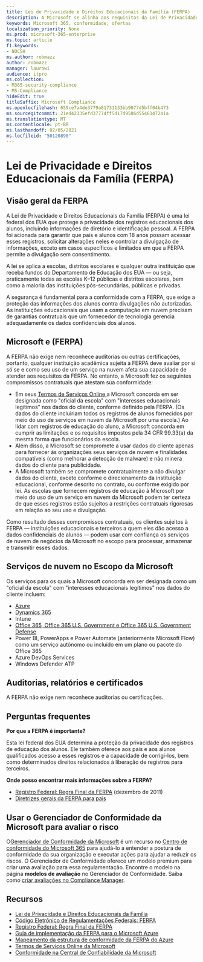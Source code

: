 ```yaml
---
title: Lei de Privacidade e Direitos Educacionais da Família (FERPA)
description: A Microsoft se alinha aos requisitos da Lei de Privacidade e Direitos Educacionais da Família dos EUA.
keywords: Microsoft 365, conformidade, ofertas
localization_priority: None
ms.prod: microsoft-365-enterprise
ms.topic: article
f1.keywords:
- NOCSH
ms.author: robmazz
author: robmazz
manager: laurawi
audience: itpro
ms.collection:
- M365-security-compliance
- MS-Compliance
hideEdit: true
titleSuffix: Microsoft Compliance
ms.openlocfilehash: 659ce7a4de3779a81731133bb9077d5bff04b473
ms.sourcegitcommit: 21ed42335efd37774ff5d17d9586d5546147241a
ms.translationtype: MT
ms.contentlocale: pt-BR
ms.lasthandoff: 02/05/2021
ms.locfileid: "50120890"
---
```

# <a name="family-educational-rights-and-privacy-act-ferpa"></a>Lei de Privacidade e Direitos Educacionais da Família (FERPA)

## <a name="ferpa-overview"></a>Visão geral da FERPA

A Lei de Privacidade e Direitos Educacionais da Família (FERPA) é uma lei federal dos EUA que protege a privacidade dos registros educacionais dos alunos, incluindo informações de diretório e identificação pessoal. A FERPA foi acionada para garantir que pais e alunos com 18 anos possam acessar esses registros, solicitar alterações neles e controlar a divulgação de informações, exceto em casos específicos e limitados em que a FERPA permite a divulgação sem consentimento.

A lei se aplica a escolas, distritos escolares e qualquer outra instituição que receba fundos do Departamento de Educação dos EUA — ou seja, praticamente todas as escolas K–12 públicas e distritos escolares, bem como a maioria das instituições pós-secundárias, públicas e privadas.

A segurança é fundamental para a conformidade com a FERPA, que exige a proteção das informações dos alunos contra divulgações não autorizadas. As instituições educacionais que usam a computação em nuvem precisam de garantias contratuais que um fornecedor de tecnologia gerencia adequadamente os dados confidenciais dos alunos.

## <a name="microsoft-and-ferpa"></a>Microsoft e (FERPA)

A FERPA não exige nem reconhece auditorias ou outras certificações, portanto, qualquer instituição acadêmica sujeita à FERPA deve avaliar por si só se e como seu uso de um serviço na nuvem afeta sua capacidade de atender aos requisitos da FERPA. No entanto, a Microsoft fez os seguintes compromissos contratuais que atestam sua conformidade:

- Em seus [Termos de Serviços Online,](https://aka.ms/Online-Services-Terms)a Microsoft concorda em ser designada como "oficial da escola" com "interesses educacionais legítimos" nos dados do cliente, conforme definido pela FERPA. (Os dados do cliente incluiriam todos os registros de alunos fornecidos por meio do uso de serviços em nuvem da Microsoft por uma escola.) Ao lidar com registros de educação do aluno, a Microsoft concorda em cumprir as limitações e os requisitos impostos pela 34 CFR 99.33(a) da mesma forma que funcionários da escola.
- Além disso, a Microsoft se compromete a usar dados do cliente apenas para fornecer às organizações seus serviços de nuvem e finalidades compatíveis (como melhorar a detecção de malware) e não minera dados do cliente para publicidade.
- A Microsoft também se compromete contratualmente a não divulgar dados do cliente, exceto conforme o direcionamento da instituição educacional, conforme descrito no contrato, ou conforme exigido por lei. As escolas que fornecem registros de educação à Microsoft por meio do uso de um serviço em nuvem da Microsoft podem ter certeza de que esses registros estão sujeitos a restrições contratuais rigorosas em relação ao seu uso e divulgação.

Como resultado desses compromissos contratuais, os clientes sujeitos à FERPA — instituições educacionais e terceiros a quem eles dão acesso a dados confidenciais de alunos — podem usar com confiança os serviços de nuvem de negócios da Microsoft no escopo para processar, armazenar e transmitir esses dados.

## <a name="microsoft-in-scope-cloud-services"></a>Serviços de nuvem no Escopo da Microsoft 

Os serviços para os quais a Microsoft concorda em ser designada como um "oficial da escola" com "interesses educacionais legítimos" nos dados do cliente incluem:

- [Azure](https://aka.ms/AzureCompliance)
- [Dynamics 365](https://aka.ms/d365-compliance-list)
- Intune
- [Office 365, Office 365 U.S. Government e Office 365 U.S. Government Defense](https://go.microsoft.com/fwlink/p/?LinkID=2077751)
- Power BI, PowerApps e Power Automate (anteriormente Microsoft Flow) como um serviço autônomo ou incluído em um plano ou pacote do Office 365
- Azure DevOps Services
- Windows Defender ATP

## <a name="audits-reports-and-certificates"></a>Auditorias, relatórios e certificados

A FERPA não exige nem reconhece auditorias ou certificações.

## <a name="frequently-asked-questions"></a>Perguntas frequentes

**Por que a FERPA é importante?**

Esta lei federal dos EUA determina a proteção da privacidade dos registros de educação dos alunos. Ele também oferece aos pais e aos alunos qualificados acesso a esses registros e a capacidade de corrigi-los, bem como determinados direitos relacionados à liberação de registros para terceiros.

**Onde posso encontrar mais informações sobre a FERPA?**

- [Registro Federal: Regra Final da FERPA](https://aka.ms/ferpa-reg) (dezembro de 2011)
- [Diretrizes gerais da FERPA para pais](https://www2.ed.gov/policy/gen/guid/fpco/ferpa/parents.html)

## <a name="use-microsoft-compliance-manager-to-assess-your-risk"></a>Usar o Gerenciador de Conformidade da Microsoft para avaliar o risco

O[Gerenciador de Conformidade da Microsoft](/microsoft-365/compliance/compliance-manager) é um recurso no [Centro de conformidade do Microsoft 365](/microsoft-365/compliance/microsoft-365-compliance-center) para ajudá-lo a entender a postura de conformidade da sua organização e executar ações para ajudar a reduzir os riscos. O Gerenciador de Conformidade oferece um modelo premium para criar uma avaliação para essa regulamentação. Encontre o modelo na página **modelos de avaliação** no Gerenciador de Conformidade. Saiba como [criar avaliações no Compliance Manager](/microsoft-365/compliance/compliance-manager-assessments).

## <a name="resources"></a>Recursos

- [Lei de Privacidade e Direitos Educacionais da Família](https://www.ed.gov/policy/gen/guid/fpco/ferpa/index.html)
- [Código Eletrônico de Regulamentações Federais: FERPA](https://aka.ms/FERPA-GPO)
- [Registro Federal: Regra Final da FERPA](https://aka.ms/ferpa-reg)
- [Guia de implementação da FERPA para o Microsoft Azure](https://aka.ms/azureferpa)
- [Mapeamento da estrutura de conformidade da FERPA do Azure](https://aka.ms/AzureFERPAMapping)
- [Termos de Serviços Online da Microsoft](https://aka.ms/Online-Services-Terms)
- [Conformidade na Central de Confiabilidade da Microsoft](https://www.microsoft.com/trust-center/compliance/compliance-overview)
